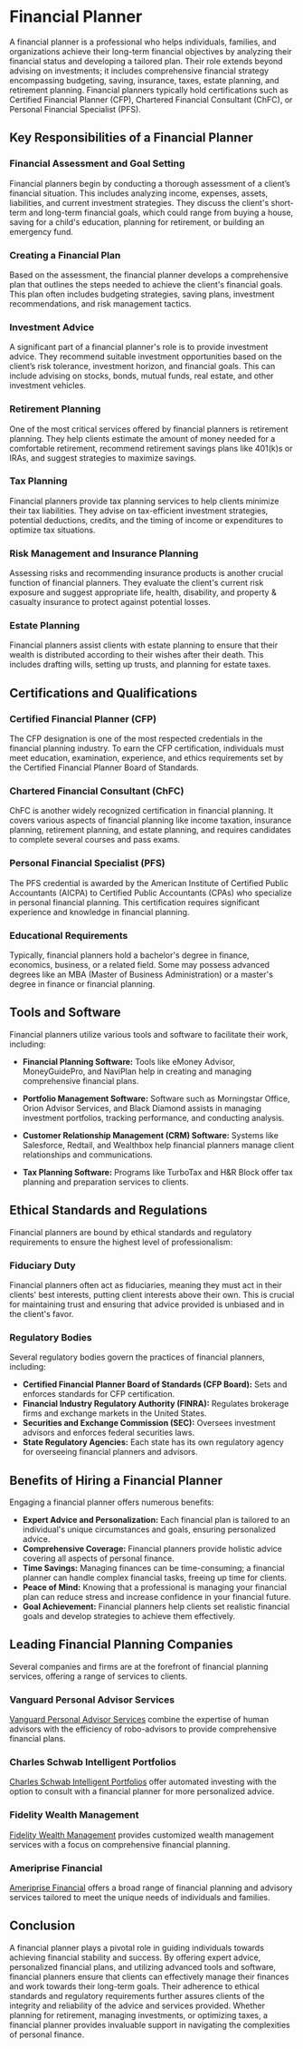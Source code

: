 # Financial Planner

A financial planner is a professional who helps individuals, families, and organizations achieve their long-term financial objectives by analyzing their financial status and developing a tailored plan. Their role extends beyond advising on investments; it includes comprehensive financial strategy encompassing budgeting, saving, insurance, taxes, estate planning, and retirement planning. Financial planners typically hold certifications such as Certified Financial Planner (CFP), Chartered Financial Consultant (ChFC), or Personal Financial Specialist (PFS).

## Key Responsibilities of a Financial Planner

### Financial Assessment and Goal Setting

Financial planners begin by conducting a thorough assessment of a client’s financial situation. This includes analyzing income, expenses, assets, liabilities, and current investment strategies. They discuss the client's short-term and long-term financial goals, which could range from buying a house, saving for a child's education, planning for retirement, or building an emergency fund. 

### Creating a Financial Plan

Based on the assessment, the financial planner develops a comprehensive plan that outlines the steps needed to achieve the client's financial goals. This plan often includes budgeting strategies, saving plans, investment recommendations, and risk management tactics. 

### Investment Advice

A significant part of a financial planner's role is to provide investment advice. They recommend suitable investment opportunities based on the client’s risk tolerance, investment horizon, and financial goals. This can include advising on stocks, bonds, mutual funds, real estate, and other investment vehicles.

### Retirement Planning

One of the most critical services offered by financial planners is retirement planning. They help clients estimate the amount of money needed for a comfortable retirement, recommend retirement savings plans like 401(k)s or IRAs, and suggest strategies to maximize savings.

### Tax Planning

Financial planners provide tax planning services to help clients minimize their tax liabilities. They advise on tax-efficient investment strategies, potential deductions, credits, and the timing of income or expenditures to optimize tax situations.

### Risk Management and Insurance Planning

Assessing risks and recommending insurance products is another crucial function of financial planners. They evaluate the client's current risk exposure and suggest appropriate life, health, disability, and property & casualty insurance to protect against potential losses.

### Estate Planning

Financial planners assist clients with estate planning to ensure that their wealth is distributed according to their wishes after their death. This includes drafting wills, setting up trusts, and planning for estate taxes.

## Certifications and Qualifications

### Certified Financial Planner (CFP)

The CFP designation is one of the most respected credentials in the financial planning industry. To earn the CFP certification, individuals must meet education, examination, experience, and ethics requirements set by the Certified Financial Planner Board of Standards.

### Chartered Financial Consultant (ChFC)

ChFC is another widely recognized certification in financial planning. It covers various aspects of financial planning like income taxation, insurance planning, retirement planning, and estate planning, and requires candidates to complete several courses and pass exams.

### Personal Financial Specialist (PFS)

The PFS credential is awarded by the American Institute of Certified Public Accountants (AICPA) to Certified Public Accountants (CPAs) who specialize in personal financial planning. This certification requires significant experience and knowledge in financial planning.

### Educational Requirements

Typically, financial planners hold a bachelor's degree in finance, economics, business, or a related field. Some may possess advanced degrees like an MBA (Master of Business Administration) or a master's degree in finance or financial planning.

## Tools and Software

Financial planners utilize various tools and software to facilitate their work, including:

- **Financial Planning Software:** Tools like eMoney Advisor, MoneyGuidePro, and NaviPlan help in creating and managing comprehensive financial plans.

- **Portfolio Management Software:** Software such as Morningstar Office, Orion Advisor Services, and Black Diamond assists in managing investment portfolios, tracking performance, and conducting analysis.

- **Customer Relationship Management (CRM) Software:** Systems like Salesforce, Redtail, and Wealthbox help financial planners manage client relationships and communications. 

- **Tax Planning Software:** Programs like TurboTax and H&R Block offer tax planning and preparation services to clients.

## Ethical Standards and Regulations

Financial planners are bound by ethical standards and regulatory requirements to ensure the highest level of professionalism:

### Fiduciary Duty

Financial planners often act as fiduciaries, meaning they must act in their clients' best interests, putting client interests above their own. This is crucial for maintaining trust and ensuring that advice provided is unbiased and in the client's favor.

### Regulatory Bodies

Several regulatory bodies govern the practices of financial planners, including:

- **Certified Financial Planner Board of Standards (CFP Board):** Sets and enforces standards for CFP certification.
- **Financial Industry Regulatory Authority (FINRA):** Regulates brokerage firms and exchange markets in the United States.
- **Securities and Exchange Commission (SEC):** Oversees investment advisors and enforces federal securities laws.
- **State Regulatory Agencies:** Each state has its own regulatory agency for overseeing financial planners and advisors.

## Benefits of Hiring a Financial Planner

Engaging a financial planner offers numerous benefits:

- **Expert Advice and Personalization:** Each financial plan is tailored to an individual's unique circumstances and goals, ensuring personalized advice.
- **Comprehensive Coverage:** Financial planners provide holistic advice covering all aspects of personal finance.
- **Time Savings:** Managing finances can be time-consuming; a financial planner can handle complex financial tasks, freeing up time for clients.
- **Peace of Mind:** Knowing that a professional is managing your financial plan can reduce stress and increase confidence in your financial future.
- **Goal Achievement:** Financial planners help clients set realistic financial goals and develop strategies to achieve them effectively.

## Leading Financial Planning Companies

Several companies and firms are at the forefront of financial planning services, offering a range of services to clients.

### Vanguard Personal Advisor Services

[Vanguard Personal Advisor Services](https://investor.vanguard.com/advice/personal-advisor) combine the expertise of human advisors with the efficiency of robo-advisors to provide comprehensive financial plans.

### Charles Schwab Intelligent Portfolios

[Charles Schwab Intelligent Portfolios](https://intelligent.schwab.com/) offer automated investing with the option to consult with a financial planner for more personalized advice.

### Fidelity Wealth Management

[Fidelity Wealth Management](https://www.fidelity.com/wealth-management/overview) provides customized wealth management services with a focus on comprehensive financial planning.

### Ameriprise Financial

[Ameriprise Financial](https://www.ameriprise.com/) offers a broad range of financial planning and advisory services tailored to meet the unique needs of individuals and families.

## Conclusion

A financial planner plays a pivotal role in guiding individuals towards achieving financial stability and success. By offering expert advice, personalized financial plans, and utilizing advanced tools and software, financial planners ensure that clients can effectively manage their finances and work towards their long-term goals. Their adherence to ethical standards and regulatory requirements further assures clients of the integrity and reliability of the advice and services provided. Whether planning for retirement, managing investments, or optimizing taxes, a financial planner provides invaluable support in navigating the complexities of personal finance.